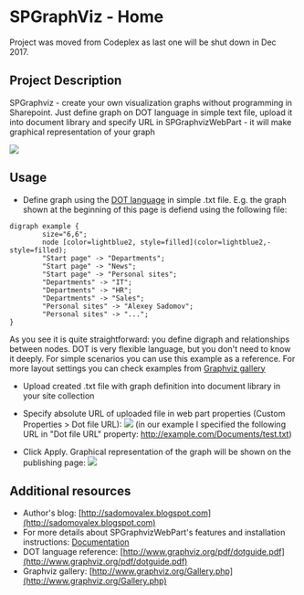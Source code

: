 # SPGraphViz - Home

Project was moved from Codeplex as last one will be shut down in Dec 2017.
## Project Description
SPGraphviz - create your own visualization graphs without programming in Sharepoint. Just define graph on DOT language in simple text file, upload it into document library and specify URL in SPGraphvizWebPart - it will make graphical representation of your graph

![](https://github.com/sadomovalex/spgraphviz/blob/master/docs/Home_graphviz.png)

## Usage
* Define graph using the [DOT language](http://www.graphviz.org/pdf/dotguide.pdf) in simple .txt file. E.g. the graph shown at the beginning of this page is defiend using the following file:
```
digraph example {
        size="6,6";
        node [color=lightblue2, style=filled](color=lightblue2,-style=filled);
        "Start page" -> "Departments";
        "Start page" -> "News";
        "Start page" -> "Personal sites";
        "Departments" -> "IT";
        "Departments" -> "HR";
        "Departments" -> "Sales";
        "Personal sites" -> "Alexey Sadomov";
        "Personal sites" -> "...";
}
```
As you see it is quite straightforward: you define digraph and relationships between nodes. DOT is very flexible language, but you don't need to know it deeply. For simple scenarios you can use this example as a reference. For more layout settings you can check examples from [Graphviz gallery](http://www.graphviz.org/Gallery.php)

* Upload created .txt file with graph definition into document library in your site collection

* Specify absolute URL of uploaded file in web part properties (Custom Properties > Dot file URL):
![](https://github.com/sadomovalex/spgraphviz/blob/master/docs/Home_properties.png)
(in our example I specified the following URL in "Dot file URL" property: http://example.com/Documents/test.txt)

* Click Apply. Graphical representation of the graph will be shown on the publishing page:
![](https://github.com/sadomovalex/spgraphviz/blob/master/docs/Home_webpart.png)

## Additional resources
* Author's blog: [http://sadomovalex.blogspot.com](http://sadomovalex.blogspot.com)
* For more details about SPGraphvizWebPart's features and installation instructions: [Documentation](https://github.com/sadomovalex/spgraphviz/blob/master/docs/Documentation.md)
* DOT language reference: [http://www.graphviz.org/pdf/dotguide.pdf](http://www.graphviz.org/pdf/dotguide.pdf)
* Graphviz gallery: [http://www.graphviz.org/Gallery.php](http://www.graphviz.org/Gallery.php)

